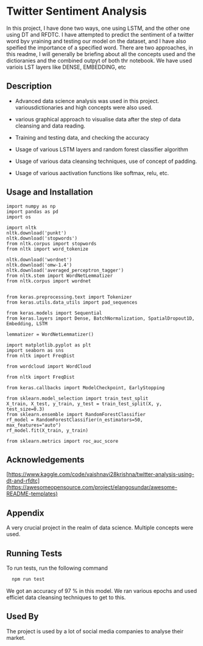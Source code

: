 
# Twitter Sentiment Analysis

In this project, I have done two ways, one using LSTM, and the other one using DT and RFDTC. I have attempted to predict the sentiment of a twitter word byv yraining and testing our model on the dataset, and I have also speified the importance of a specified word. There are two approaches, in this readme, I will generally be briefing about all the concepts used and the dictioranies and the combined outpyt of both thr notebook.
We have used variois LST layers like DENSE, EMBEDDING, etc
## Description

- Advanced data science analysis was used in this project. variousdictionaries and high concepts were also used.

- various graphical approach to visualise data after the step of data cleansing and data reading.
- Training and testing data, and checking the accuracy
- Usage of various LSTM layers and random forest classifier algorithm
- Usage of various data cleansing techniques, use of concept of padding.
- Usage of various aactivation functions like softmax, relu, etc.


## Usage and Installation

```import numpy as np
import numpy as np 
import pandas as pd 
import os

import nltk
nltk.download('punkt')
nltk.download('stopwords')
from nltk.corpus import stopwords
from nltk import word_tokenize

nltk.download('wordnet')
nltk.download('omw-1.4')
nltk.download('averaged_perceptron_tagger')
from nltk.stem import WordNetLemmatizer
from nltk.corpus import wordnet


from keras.preprocessing.text import Tokenizer
from keras.utils.data_utils import pad_sequences

from keras.models import Sequential
from keras.layers import Dense, BatchNormalization, SpatialDropout1D, Embedding, LSTM

lemmatizer = WordNetLemmatizer()

import matplotlib.pyplot as plt
import seaborn as sns
from nltk import FreqDist

from wordcloud import WordCloud

from nltk import FreqDist

from keras.callbacks import ModelCheckpoint, EarlyStopping

from sklearn.model_selection import train_test_split
X_train, X_test, y_train, y_test = train_test_split(X, y, test_size=0.3)
from sklearn.ensemble import RandomForestClassifier
rf_model = RandomForestClassifier(n_estimators=50, max_features="auto")
rf_model.fit(X_train, y_train)

from sklearn.metrics import roc_auc_score
```


## Acknowledgements

  [https://www.kaggle.com/code/vaishnavi28krishna/twitter-analysis-using-dt-and-rfdtc](https://awesomeopensource.com/project/elangosundar/awesome-README-templates)



## Appendix

A very crucial project in the realm of data science. Multiple concepts were used.


## Running Tests

To run tests, run the following command

```bash
  npm run test
```

We got an accuracy of 97 % in this model. We ran various epochs and used efficiet data cleansing techniques to get to this.

## Used By

The project is used by a lot of social media companies to analyse their market.


